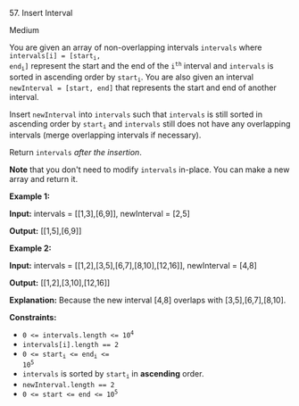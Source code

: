 57\. Insert Interval

Medium

You are given an array of non-overlapping intervals `intervals` where <code>intervals[i] = [start<sub>i</sub>, end<sub>i</sub>]</code> represent the start and the end of the <code>i<sup>th</sup></code> interval and `intervals` is sorted in ascending order by <code>start<sub>i</sub></code>. You are also given an interval `newInterval = [start, end]` that represents the start and end of another interval.

Insert `newInterval` into `intervals` such that `intervals` is still sorted in ascending order by <code>start<sub>i</sub></code> and `intervals` still does not have any overlapping intervals (merge overlapping intervals if necessary).

Return `intervals` _after the insertion_.

**Note** that you don't need to modify `intervals` in-place. You can make a new array and return it.

**Example 1:**

**Input:** intervals = [[1,3],[6,9]], newInterval = [2,5]

**Output:** [[1,5],[6,9]] 

**Example 2:**

**Input:** intervals = [[1,2],[3,5],[6,7],[8,10],[12,16]], newInterval = [4,8]

**Output:** [[1,2],[3,10],[12,16]]

**Explanation:** Because the new interval [4,8] overlaps with [3,5],[6,7],[8,10]. 

**Constraints:**

*   <code>0 <= intervals.length <= 10<sup>4</sup></code>
*   `intervals[i].length == 2`
*   <code>0 <= start<sub>i</sub> <= end<sub>i</sub> <= 10<sup>5</sup></code>
*   `intervals` is sorted by <code>start<sub>i</sub></code> in **ascending** order.
*   `newInterval.length == 2`
*   <code>0 <= start <= end <= 10<sup>5</sup></code>